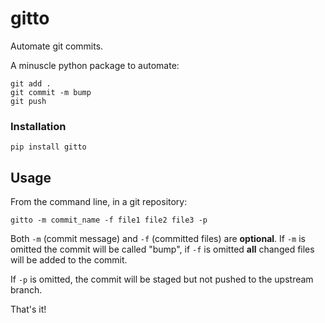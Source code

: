 # gitto
Automate git commits.

A minuscle python package to automate:
```
git add .
git commit -m bump
git push
```

### Installation
```
pip install gitto
```

## Usage
From the command line, in a git repository:
```
gitto -m commit_name -f file1 file2 file3 -p
```

Both `-m` (commit message) and `-f` (committed files) are **optional**.
If `-m` is omitted the commit will be called "bump", if `-f` is omitted **all** changed files will be added to the commit. 

If `-p` is omitted, the commit will be staged but not pushed to the upstream branch.

That's it!